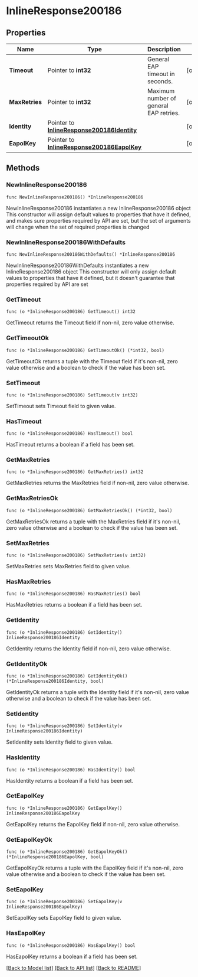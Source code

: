 # InlineResponse200186

## Properties

Name | Type | Description | Notes
------------ | ------------- | ------------- | -------------
**Timeout** | Pointer to **int32** | General EAP timeout in seconds. | [optional] 
**MaxRetries** | Pointer to **int32** | Maximum number of general EAP retries. | [optional] 
**Identity** | Pointer to [**InlineResponse200186Identity**](InlineResponse200186Identity.md) |  | [optional] 
**EapolKey** | Pointer to [**InlineResponse200186EapolKey**](InlineResponse200186EapolKey.md) |  | [optional] 

## Methods

### NewInlineResponse200186

`func NewInlineResponse200186() *InlineResponse200186`

NewInlineResponse200186 instantiates a new InlineResponse200186 object
This constructor will assign default values to properties that have it defined,
and makes sure properties required by API are set, but the set of arguments
will change when the set of required properties is changed

### NewInlineResponse200186WithDefaults

`func NewInlineResponse200186WithDefaults() *InlineResponse200186`

NewInlineResponse200186WithDefaults instantiates a new InlineResponse200186 object
This constructor will only assign default values to properties that have it defined,
but it doesn't guarantee that properties required by API are set

### GetTimeout

`func (o *InlineResponse200186) GetTimeout() int32`

GetTimeout returns the Timeout field if non-nil, zero value otherwise.

### GetTimeoutOk

`func (o *InlineResponse200186) GetTimeoutOk() (*int32, bool)`

GetTimeoutOk returns a tuple with the Timeout field if it's non-nil, zero value otherwise
and a boolean to check if the value has been set.

### SetTimeout

`func (o *InlineResponse200186) SetTimeout(v int32)`

SetTimeout sets Timeout field to given value.

### HasTimeout

`func (o *InlineResponse200186) HasTimeout() bool`

HasTimeout returns a boolean if a field has been set.

### GetMaxRetries

`func (o *InlineResponse200186) GetMaxRetries() int32`

GetMaxRetries returns the MaxRetries field if non-nil, zero value otherwise.

### GetMaxRetriesOk

`func (o *InlineResponse200186) GetMaxRetriesOk() (*int32, bool)`

GetMaxRetriesOk returns a tuple with the MaxRetries field if it's non-nil, zero value otherwise
and a boolean to check if the value has been set.

### SetMaxRetries

`func (o *InlineResponse200186) SetMaxRetries(v int32)`

SetMaxRetries sets MaxRetries field to given value.

### HasMaxRetries

`func (o *InlineResponse200186) HasMaxRetries() bool`

HasMaxRetries returns a boolean if a field has been set.

### GetIdentity

`func (o *InlineResponse200186) GetIdentity() InlineResponse200186Identity`

GetIdentity returns the Identity field if non-nil, zero value otherwise.

### GetIdentityOk

`func (o *InlineResponse200186) GetIdentityOk() (*InlineResponse200186Identity, bool)`

GetIdentityOk returns a tuple with the Identity field if it's non-nil, zero value otherwise
and a boolean to check if the value has been set.

### SetIdentity

`func (o *InlineResponse200186) SetIdentity(v InlineResponse200186Identity)`

SetIdentity sets Identity field to given value.

### HasIdentity

`func (o *InlineResponse200186) HasIdentity() bool`

HasIdentity returns a boolean if a field has been set.

### GetEapolKey

`func (o *InlineResponse200186) GetEapolKey() InlineResponse200186EapolKey`

GetEapolKey returns the EapolKey field if non-nil, zero value otherwise.

### GetEapolKeyOk

`func (o *InlineResponse200186) GetEapolKeyOk() (*InlineResponse200186EapolKey, bool)`

GetEapolKeyOk returns a tuple with the EapolKey field if it's non-nil, zero value otherwise
and a boolean to check if the value has been set.

### SetEapolKey

`func (o *InlineResponse200186) SetEapolKey(v InlineResponse200186EapolKey)`

SetEapolKey sets EapolKey field to given value.

### HasEapolKey

`func (o *InlineResponse200186) HasEapolKey() bool`

HasEapolKey returns a boolean if a field has been set.


[[Back to Model list]](../README.md#documentation-for-models) [[Back to API list]](../README.md#documentation-for-api-endpoints) [[Back to README]](../README.md)



